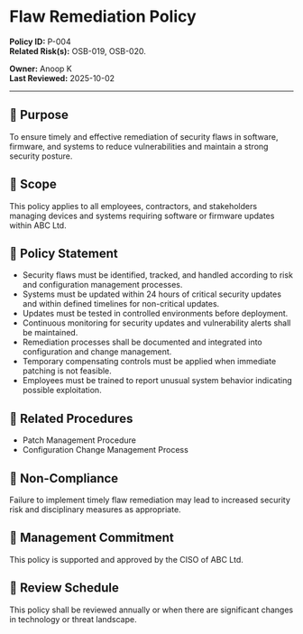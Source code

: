 # Flaw Remediation Policy  

**Policy ID:** P-004  
**Related Risk(s):** OSB-019, OSB-020.

**Owner:** Anoop K  
**Last Reviewed:** 2025-10-02  

---

## 📌 Purpose  
To ensure timely and effective remediation of security flaws in software, firmware, and systems to reduce vulnerabilities and maintain a strong security posture.

## 📌 Scope  
This policy applies to all employees, contractors, and stakeholders managing devices and systems requiring software or firmware updates within ABC Ltd.

## 📌 Policy Statement  
- Security flaws must be identified, tracked, and handled according to risk and configuration management processes.  
- Systems must be updated within 24 hours of critical security updates and within defined timelines for non-critical updates.  
- Updates must be tested in controlled environments before deployment.  
- Continuous monitoring for security updates and vulnerability alerts shall be maintained.  
- Remediation processes shall be documented and integrated into configuration and change management.  
- Temporary compensating controls must be applied when immediate patching is not feasible.  
- Employees must be trained to report unusual system behavior indicating possible exploitation.

## 📌 Related Procedures  
* Patch Management Procedure  
* Configuration Change Management Process  

## 📌 Non-Compliance  
Failure to implement timely flaw remediation may lead to increased security risk and disciplinary measures as appropriate.

## 📌 Management Commitment  
This policy is supported and approved by the CISO of ABC Ltd.

## 📌 Review Schedule  
This policy shall be reviewed annually or when there are significant changes in technology or threat landscape.
